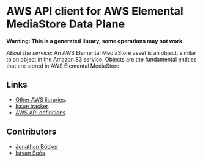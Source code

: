 # AWS API client for AWS Elemental MediaStore Data Plane

**Warning: This is a generated library, some operations may not work.**

*About the service:*
An AWS Elemental MediaStore asset is an object, similar to an object in the
Amazon S3 service. Objects are the fundamental entities that are stored in
AWS Elemental MediaStore.

## Links

- [Other AWS libraries](https://github.com/agilord/aws_client/tree/master/generated).
- [Issue tracker](https://github.com/agilord/aws_client/issues).
- [AWS API definitions](https://github.com/aws/aws-sdk-js/tree/master/apis).

## Contributors

- [Jonathan Böcker](https://github.com/Schwusch)
- [Istvan Soós](https://github.com/isoos)

